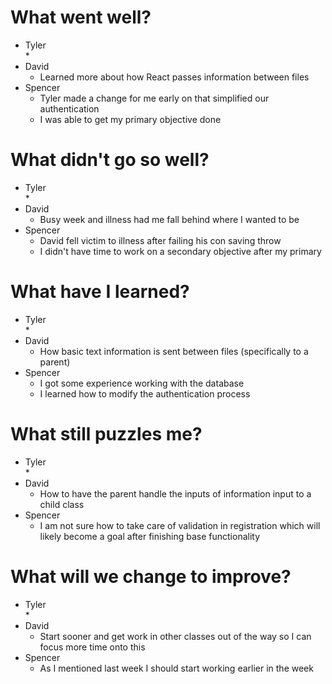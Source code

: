 # What went well?   

* Tyler   
    * 
* David   
    * Learned more about how React passes information between files
* Spencer   
    * Tyler made a change for me early on that simplified our authentication
    * I was able to get my primary objective done
    
# What didn't go so well?   

* Tyler    
    * 
* David  
    * Busy week and illness had me fall behind where I wanted to be
* Spencer  
    * David fell victim to illness after failing his con saving throw
    * I didn't have time to work on a secondary objective after my primary

# What have I learned?   

* Tyler     
    * 
* David   
    * How basic text information is sent between files (specifically to a parent)
* Spencer   
    * I got some experience working with the database
    * I learned how to modify the authentication process

# What still puzzles me?   

* Tyler   
    * 
* David   
    * How to have the parent handle the inputs of information input to a child class
* Spencer   
    * I am not sure how to take care of validation in registration which
        will likely become a goal after finishing base functionality

# What will we change to improve?   

* Tyler   
    * 
* David   
    * Start sooner and get work in other classes out of the way so I can focus more time onto this
* Spencer   
    * As I mentioned last week I should start working earlier in the week
